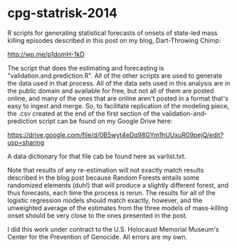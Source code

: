 cpg-statrisk-2014
=================

R scripts for generating statistical forecasts of onsets of state-led mass killing episodes described in this post on my blog, Dart-Throwing Chimp:

http://wp.me/p1domH-1kD

The script that does the estimating and forecasting is "validation.and.prediction.R". All of the other scripts are used to generate the data used in that process. All of the data sets used in this analysis are in the public domain and available for free, but not all of them are posted online, and many of the ones that are online aren't posted in a format that's easy to ingest and merge. So, to facilitate replication of the modeling piece, the .csv created at the end of the first section of the validation-and-prediction script can be found on my Google Drive here:

https://drive.google.com/file/d/0B5wyt4eDq98GYm1hUUxuR09pejQ/edit?usp=sharing

A data dictionary for that file cab be found here as varlist.txt.

Note that results of any re-estimation will not exactly match results described in the blog post because Random Forests entails some randomized elements (duh!) that will produce a slightly different forest, and thus forecasts, each time the process is rerun. The results for all of the logistic regression models should match exactly, however, and the unweighted average of the estimates from the three models of mass-killing onset should be very close to the ones presented in the post.

I did this work under contract to the U.S. Holocaust Memorial Museum's Center for the Prevention of Genocide. All errors are my own.

